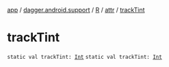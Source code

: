 [app](../../../index.md) / [dagger.android.support](../../index.md) / [R](../index.md) / [attr](index.md) / [trackTint](./track-tint.md)

# trackTint

`static val trackTint: `[`Int`](https://kotlinlang.org/api/latest/jvm/stdlib/kotlin/-int/index.html)
`static val trackTint: `[`Int`](https://kotlinlang.org/api/latest/jvm/stdlib/kotlin/-int/index.html)